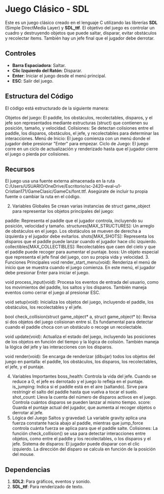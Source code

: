 # Juego Clásico - SDL

Este es un juego clásico creado en el lenguaje C utilizando las librerías **SDL** (Simple DirectMedia Layer) y **SDL_ttf**. El objetivo del juego es controlar un cuadro y destruyendo objetos que puede saltar, disparar, evitar obstáculos y recolectar ítems. También hay un jefe final que el jugador debe derrotar.

## Controles

- **Barra Espaciadora**: Saltar.
- **Clic Izquierdo del Ratón**: Disparar.
- **Enter**: Iniciar el juego desde el menú principal.
- **ESC**: Salir del juego.

## Estructura del Código

El código está estructurado de la siguiente manera:

Objetos del juego: El paddle, los obstáculos, recolectables, disparos, y el jefe son representados mediante estructuras (struct) que contienen su posición, tamaño, y velocidad.
Colisiones: Se detectan colisiones entre el paddle, los disparos, obstáculos, el jefe, y recolectables para determinar las interacciones.
Menú de Inicio: El juego comienza con un menú donde el jugador debe presionar "Enter" para empezar.
Ciclo de Juego: El juego corre en un ciclo de actualización y renderizado hasta que el jugador cierre el juego o pierda por colisiones.

## Recursos
El juego usa una fuente externa almacenada en la ruta C:/Users/USUARIO/OneDrive/Escritorio/sc-2420-eval-u1-Cristian171/GameClasic/GameCs/font.ttf. Asegúrate de incluir tu propia fuente o cambiar la ruta en el código.

2. Variables Globales
Se crean varias instancias de struct game_object para representar los objetos principales del juego:

paddle: Representa el paddle que el jugador controla, incluyendo su posición, velocidad y tamaño.
structures[MAX_STRUCTURES]: Un arreglo de obstáculos en el juego. Los obstáculos se mueven de derecha a izquierda y el jugador debe evitarlos.
shots[MAX_SHOTS]: Representa los disparos que el paddle puede lanzar cuando el jugador hace clic izquierdo.
collectibles[MAX_COLLECTIBLES]: Recolectables que caen del cielo y que el paddle puede recoger para aumentar el puntaje.
boss: Un objeto especial que representa el jefe final del juego, con su propia vida y velocidad.
3. Funciones Principales
void render_start_menu(void): Renderiza el menú de inicio que se muestra cuando el juego comienza. En este menú, el jugador debe presionar Enter para iniciar el juego.

void process_input(void): Procesa los eventos de entrada del usuario, como los movimientos del paddle, los saltos y los disparos. También maneja eventos como cerrar el juego al presionar ESC.

void setup(void): Inicializa los objetos del juego, incluyendo el paddle, los obstáculos, los recolectables y el jefe.

bool check_collision(struct game_object* a, struct game_object* b): Revisa si dos objetos del juego colisionan entre sí. Es fundamental para detectar cuando el paddle choca con un obstáculo o recoge un recolectable.

void update(void): Actualiza el estado del juego, incluyendo las posiciones de los objetos en función del tiempo y la lógica de colisión. También maneja la lógica del jefe y las interacciones con los disparos.

void render(void): Se encarga de renderizar (dibujar) todos los objetos del juego en pantalla: el paddle, los obstáculos, los disparos, los recolectables, el jefe, y el puntaje.

4. Variables Importantes
boss_health: Controla la vida del jefe. Cuando se reduce a 0, el jefe es derrotado y el juego lo refleja en el puntaje.
is_jumping: Indica si el paddle está en el aire (saltando). Sirve para restringir el salto del paddle hasta que vuelva a tocar el suelo.
shot_count: Lleva la cuenta del número de disparos activos en el juego. Controla cuántos disparos se pueden lanzar al mismo tiempo.
score: Guarda el puntaje actual del jugador, que aumenta al recoger objetos o derrotar al jefe.
5. Lógica del Juego
Saltos y gravedad: La variable gravity aplica una fuerza constante hacia abajo al paddle, mientras que jump_force controla cuánta fuerza se aplica para que el paddle salte.
Colisiones: La función check_collision() se usa para detectar interacciones entre objetos, como entre el paddle y los recolectables, o los disparos y el jefe.
Sistema de disparos: El jugador puede disparar con el clic izquierdo. La dirección del disparo se calcula en función de la posición del mouse.

## Dependencias

1. **SDL2**: Para gráficos, eventos y sonido.
2. **SDL_ttf**: Para renderizado de texto.
